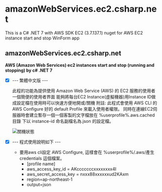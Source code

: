# amazonWebServices.ec2.csharp.net
This is a C# .NET 7 with AWS SDK EC2 (3.7.137.1) nuget for AWS EC2 instance start and stop WinForm app
## amazonWebServices.ec2.csharp.net
**AWS (Amazon Web Services) ec2 instances start and stop (running and stopping) by c# .NET 7**

- [x] --- 繁體中文版 ---

    此程的功能為提供使用 Amazon Web Service (AWS) 的 EC2 服務的使用者一個簡便的使用者界面
    能夠將每台EC2 Instance(虛擬機器)用Instance ID做成設定檔在使用時可以快速方便地開或/關機
    附註: 此程式會使用 AWS CLI 的 AWS Configure 好的 default Profile 來載入使用者權限。
    同時在連線EC2伺服器時會建立暫存一個一個客製的文字檔放在 %userprofile%\.aws\.cached 目錄
    下以 instance-id 命名副檔名為.json 的設定檔。

    ![關機狀態](https://github.com/spectreConstantine/amazonWebServices.ec2.python/blob/master/2020-04-27_094454.png)


- [x] --- 程式使用說明如下 ---
        
    * 要用aws cli設定 AWS Configure, 這樣會在 %userprofile%/.aws/產生 credentials 這個檔案。
      * [profile name]
      * aws_access_key_id = AKcccccccxxxxxxxx4I
      * aws_secret_access_key = nxxx88xxxxxxud2KAxm
      * region=ap-northeast-1
      * output=json
